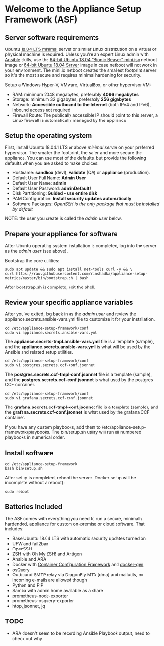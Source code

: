 # Welcome to the Appliance Setup Framework (ASF)

## Server software requirements

Ubuntu [18.04 LTS minimal](https://help.ubuntu.com/community/Installation/MinimalCD) server or similar Linux distribution on a virtual or physical machine is required. Unless you're an expert Linux admin with [Ansible](https://www.ansible.com/) skills, use the [64-bit Ubuntu 18.04 "Bionic Beaver" mini.iso](http://archive.ubuntu.com/ubuntu/dists/bionic/main/installer-amd64/current/images/netboot/mini.iso) netboot image or [64-bit Ubuntu 18.04 Server](https://www.ubuntu.com/download/server) image in case netboot will not work in your environment. The mini.io netboot creates the smallest footprint server so it's the most secure and requires minimal hardening for security.

Setup a Windows Hyper-V, VMware, VirtualBox, or other hypervisor VM:

* RAM: minimum 2048  megabytes, preferably **4096 megabytes**
* Storage: minimum 32 gigabytes, preferably **256 gigabytes**
* Network: **Accessible outbound to the Internet** (both IPv4 and IPv6), inbound access not required
* Firewall Route: The publically accessible IP should point to this server, a Linux firewall is automatically managed by the appliance

## Setup the operating system

First, install Ubuntu 18.04.1 LTS or above *minimal server* on your preferred hypervisor. The smaller the footprint, the safer and more secure the appliance. You can use most of the defaults, but provide the following defaults when you are asked to make choices:

* Hostname: **sandbox** (devl), **validate** (QA) or **appliance** (production).
* Default User Full Name: **Admin User**
* Default User Name: **admin**
* Default User Password: **adminDefault!**
* Disk Partitioning: **Guided - use entire disk**
* PAM Configuration: **Install security updates automatically**
* Software Packages: *OpenSSH is the only package that must be installed by default*

NOTE: the user you create is called the *admin user* below. 

## Prepare your appliance for software

After Ubuntu operating system installation is completed, log into the server as the *admin user* (see above).

Bootstrap the core utilities:

    sudo apt update && sudo apt install net-tools curl -y && \
    curl https://raw.githubusercontent.com/rinshadka/appliance-setup-metrics/master/bin/bootstrap.sh | bash

After bootstrap.sh is complete, exit the shell.

## Review your specific appliance variables

After you've exited, log back in as the *admin user* and review the appliance.secrets.ansible-vars.yml file to customize it for your installation. 

    cd /etc/appliance-setup-framework/conf
    sudo vi appliance.secrets.ansible-vars.yml

The **appliance.secrets-tmpl.ansible-vars.yml** file is a template (sample), and the **appliance.secrets.ansible-vars.yml** is what will be used by the Ansible and related setup utilities.
    
    cd /etc/appliance-setup-framework/conf
    sudo vi postgres.secrets.ccf-conf.jsonnet

The **postgres.secrets.ccf-tmpl-conf.jsonnet** file is a template (sample), and the **postgres.secrets.ccf-conf.jsonnet** is what used by the postgres CCF container.

    cd /etc/appliance-setup-framework/conf
    sudo vi grafana.secrets.ccf-conf.jsonnet

The **grafana.secrets.ccf-tmpl-conf.jsonnet** file is a template (sample), and the **grafana.secrets.ccf-conf.jsonnet** is what used by the grafana CCF container.

If you have any custom playbooks, add them to /etc/appliance-setup-framework/playbooks. The bin/setup.sh utility will run all numbered playbooks in numerical order. 

## Install software

    cd /etc/appliance-setup-framework
    bash bin/setup.sh

After setup is completed, reboot the server (Docker setup will be incomplete without a reboot):

    sudo reboot

## Batteries Included

The ASF comes with everything you need to run a secure, minimally hardended, appliance for custom on-premise or cloud software. That includes:

* Base Ubuntu 18.04 LTS with automatic security updates turned on
* UFW and fail2ban
* OpenSSH
* ZSH with Oh My ZSH! and Antigen
* Ansible and ARA
* Docker with [Container Configuration Framework](/shah/container-config-framework) and [docker-gen](https://github.com/jwilder/docker-gen)
* osQuery
* Outbound SMTP relay via DragonFly MTA (dma) and mailutils, no incoming e-mails are allowed though
* Python and PIP
* Samba with admin home available as a share
* prometheus-node-exporter
* prometheus-osquery-exporter
* htop, jsonnet, jq

## TODO

* ARA doesn't seem to be recording Ansible Playbook output, need to check out why
